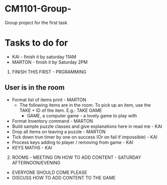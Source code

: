 # CM1101-Group-
Group project for the first task

# Tasks to do for 
 - KAI - finish it by saturday 11AM
 - MARTON - finish it by Saturday 2PM
 


1. FINISH THIS FIRST - PRGRAMMING
## User is in the room
- Format list of items print - MARTON
  - The following items are in the room. To pick up an item, use the TAKE + ID of the item. E.g.: TAKE GAME
    - GAME, a computer game - a lovely game to play with
- Format Inventory command - MARTON
- Build sample puzzle classes and give explanations here in read me - KAI
- Drop all items on leaving a puzzle  - MARTON
- Tick down trun timer by one on success (Or on fail if impossible) - KAI
- Process keys adding to player / removing from game - KAI
- KEYS MATHS - KAI

2. ROOMS - MEETING ON HOW TO ADD CONTENT - SATURDAY AFTERNOON/EVENING
 - EVERYONE SHOULD COME PLEASE
 - DISCUSS HOW TO ADD CONTENT TO THE GAME
 
